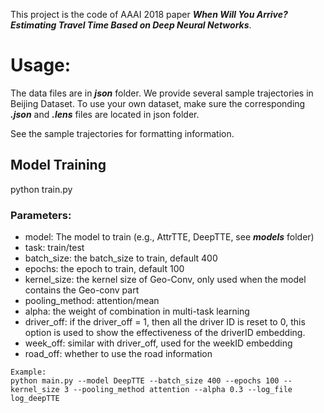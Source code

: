 This project is the code of AAAI 2018 paper ***When Will You Arrive? Estimating Travel Time Based on Deep Neural Networks***.

# Usage:
The data files are in ***json*** folder. We provide several sample trajectories in Beijing Dataset. To use your own dataset, make sure the corresponding ***.json*** and ***.lens*** files are located in json folder.

See the sample trajectories for formatting information.

## Model Training
python train.py
### Parameters:

* model: The model to train (e.g., AttrTTE, DeepTTE, see ***models*** folder)
* task: train/test
* batch_size: the batch_size to train, default 400
* epochs: the epoch to train, default 100
* kernel_size: the kernel size of Geo-Conv, only used when the model contains the Geo-conv part
* pooling_method: attention/mean
* alpha: the weight of combination in multi-task learning
* driver_off: if the driver_off = 1, then all the driver ID is reset to 0, this option is used to show the effectiveness of the driverID embedding.
* week_off: similar with driver_off, used for the weekID embedding
* road_off: whether to use the road information

```
Example:
python main.py --model DeepTTE --batch_size 400 --epochs 100 --kernel_size 3 --pooling_method attention --alpha 0.3 --log_file log_deepTTE
```

